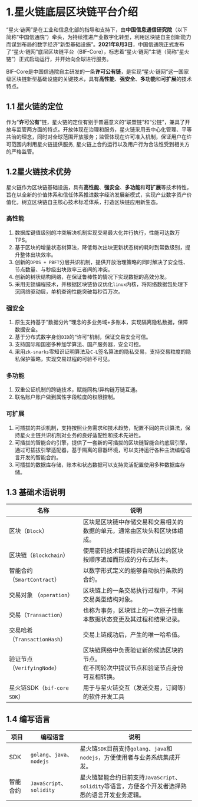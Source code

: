 # 1.星火链底层区块链平台介绍

​         “星火·链网”是在工业和信息化部的指导和支持下，由**中国信息通信研究院**（以下简称“中国信通院”）牵头，为持续推进产业数字化转型，利用区块链自主创新能力而谋划布局的数字经济“新型基础设施”。**2021年8月3日**，中国信通院正式发布了“星火·链网”底层区块链平台（BIF-Core），标志着“星火·链网”主链（简称“星火链”）正式启动运行，并开始向全球进行服务。

​        BIF-Core是中国信通院自主研发的一条**许可公有链**，是实现“星火·链网”这一国家级区块链新型基础设施的关键技术，具有**高性能**、**强安全**、**多功能**和**可扩展**的技术特点。

## 1.1 星火链的定位

​        作为“**许可公有**”链，星火链的定位有别于普遍意义的“联盟链”和“公链”，兼具了开放与监管两方面的特点。开放体现在治理和服务，星火链采用去中心化管理、平等共治的理念，同时对全球范围开放服务；监管体现在许可准入机制，保证用户在许可范围内利用星火链提供服务, 星火链上合约运行以及用户行为合法性受到相关方的严格监管。

## 1.2星火链技术优势

​        星火链作为区块链基础设施，具有**高性能**、**强安全**、**多功能**和**可扩展**等技术特性，旨在以全新的价值体系和信任体系推进数字经济发展新模式，实现产业数字资产价值化，树立区块链自主核心技术标准体系，打造区块链应用新生态。

### 高性能

1. 数据库键值级别的冲突解决机制实现交易最大化并行执行，性能可达数万TPS。
2. 基于区块的增量状态树算法，降低每次出块更新状态树的耗时到常数级别，提升整体出块效率。
3. 创新的`DPOS + PBFT`分层共识机制，提供开放治理策略的同时解决了安全性、节点数量、与秒级出块效率三者间的冲突。
4. 创新的树状结构网络，在保证鲁棒性的情况下实现数据的高效分发。
5. 采用无锁编程技术，并根据区块链协议优化`linux`内核，将网络数据包处理下沉网络驱动层，单机查询性能突破每秒百万次。

### 强安全

1. 原生支持基于”数据分片”理念的多业务域+多账本，实现隔离隐私数据，保障数据安全。
2. 基于分布式数字身份`DID`的“许可”机制，保证交易安全可信。
3. 支持国际和国密多种加学算法、国产服务器，安全可控。
4. 采用`zk-snarks`零知识证明算法及`C-L`签名算法的隐私交易，支持交易粒度的隐私保护策略，实现交易过程的可验不可见。

### 多功能

1. 双重公证机制的跨链技术，赋能同构/异构链万链互通。
2. 联名账户账户做到属性字段粒度的权限控制。

### 可扩展

1. 可插拔的共识机制，支持按照业务需求和技术趋势，配置不同的共识算法，保持星火主链共识机制对业务的良好适配性和技术先进性。
2. 可插拔的智能合约引擎，提供了一套新的可插拔的区块链智能合约底层引擎，通过可插拔引擎适配器，基于隔离的容器环境，可以支持运行各种主流编程语言开发的智能合约。
3. 可插拔的数据库存储，账本和状态数据可以支持灵活配置使用多种数据库存储。

## 1.3 基础术语说明

| 名称                          | 说明                                                         |
| ----------------------------- | ------------------------------------------------------------ |
| 区块（`Block`）               | 区块是区块链中存储交易和交易相关的数据的单元，通常由区块头和区块体组成。 |
| 区块链（`Blockchain`）        | 使用密码技术链接将共识确认过的区块按顺序追加而形成的分布式账本。 |
| 智能合约（`SmartContract`）   | 以数字形式定义的能够自动执行条款的合约。                     |
| 交易对象 （`operation`）      | 区块链上的一条交易执行过程中，不同交易类型结构对象。         |
| 交易（`Transaction`）         | 也称为事务，区块链上的一次原子性账本数据状态变更及其过程和结果记录。 |
| 交易哈希（`TransactionHash`） | 交易上链成功后，产生的唯一哈希值。                           |
| 验证节点（`VerifyingNode`）   | 区块链网络中负责验证新的候选区块的节点。 <br>在不同轮次中提议节点和验证节点身份可互相转换。 |
| 星火链SDK（`bif-core SDK`）   | 用于与星火链交互（发送交易，订阅等）的软件开发工具           |

## 1.4 编写语言

| 项目     | 编程语言                   | 说明                                                         |
| -------- | -------------------------- | ------------------------------------------------------------ |
| SDK      | `golang`、`java`、`nodejs` | 星火链`SDK`目前支持`golang`、`java`和`nodejs`，方便使用者与业务系统集成开发。 |
| 智能合约 | `JavaScript`、`solidity`   | 星火链智能合约目前支持`JavaScript`、`solidity`等语言，方便各个开发者选择熟悉的语言开发业务逻辑。 |
